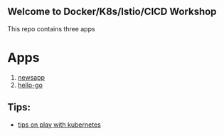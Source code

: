 ## Welcome to Docker/K8s/Istio/CICD Workshop

This repo contains three apps

# Apps
1. [newsapp](apps/newsapp)
2. [hello-go](apps/hello-go)


## Tips:
- [tips on play with kubernetes](tips)
